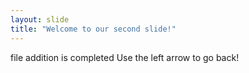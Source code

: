 ```yaml
---
layout: slide
title: "Welcome to our second slide!"
---
```

file addition is completed
Use the left arrow to go back!
